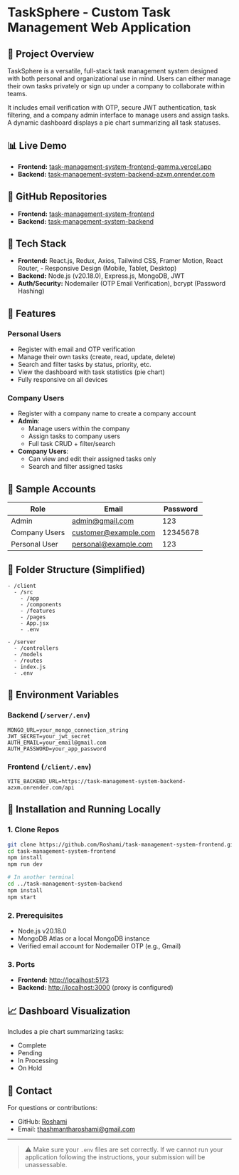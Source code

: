 # TaskSphere - Custom Task Management Web Application

## 📃 Project Overview

TaskSphere is a versatile, full-stack task management system designed with both personal and organizational use in mind. Users can either manage their own tasks privately or sign up under a company to collaborate within teams.

It includes email verification with OTP, secure JWT authentication, task filtering, and a company admin interface to manage users and assign tasks. A dynamic dashboard displays a pie chart summarizing all task statuses.

## 📊 Live Demo

- **Frontend:** [task-management-system-frontend-gamma.vercel.app](https://task-management-system-frontend-gamma.vercel.app/)
- **Backend:** [task-management-system-backend-azxm.onrender.com](https://task-management-system-backend-azxm.onrender.com/)

## 🔗 GitHub Repositories

- **Frontend:** [task-management-system-frontend](https://github.com/Roshami/task-management-system-frontend.git)
- **Backend:** [task-management-system-backend](https://github.com/Roshami/task-management-system-backend.git)

## 🔧 Tech Stack

- **Frontend:** React.js, Redux, Axios, Tailwind CSS, Framer Motion, React Router, - Responsive Design (Mobile, Tablet, Desktop)
- **Backend:** Node.js (v20.18.0), Express.js, MongoDB, JWT
- **Auth/Security:** Nodemailer (OTP Email Verification), bcrypt (Password Hashing)

## 🚀 Features

### Personal Users

- Register with email and OTP verification
- Manage their own tasks (create, read, update, delete)
- Search and filter tasks by status, priority, etc.
- View the dashboard with task statistics (pie chart)
- Fully responsive on all devices

### Company Users

- Register with a company name to create a company account
- **Admin**:
  - Manage users within the company
  - Assign tasks to company users
  - Full task CRUD + filter/search
- **Company Users**:
  - Can view and edit their assigned tasks only
  - Search and filter assigned tasks

## 📄 Sample Accounts

| Role          | Email                                                | Password |
| ------------- | ---------------------------------------------------- | -------- |
| Admin         | [admin@gmail.com](mailto\:admin@gmail.com)           | 123      |
| Company Users | [customer@example.com](mailto\:customer@example.com) | 12345678 |
| Personal User | [personal@example.com](mailto\:personal@example.com) | 123      |

## 📁 Folder Structure (Simplified)

```
- /client
  - /src
    - /app
    - /components
    - /features
    - /pages
    - App.jsx
    - .env

- /server
  - /controllers
  - /models
  - /routes
  - index.js
  - .env
```

## 📆 Environment Variables

### Backend (`/server/.env`)

```
MONGO_URL=your_mongo_connection_string
JWT_SECRET=your_jwt_secret
AUTH_EMAIL=your_email@gmail.com
AUTH_PASSWORD=your_app_password
```

### Frontend (`/client/.env`)

```
VITE_BACKEND_URL=https://task-management-system-backend-azxm.onrender.com/api
```

## 🚧 Installation and Running Locally

### 1. Clone Repos

```bash
git clone https://github.com/Roshami/task-management-system-frontend.git
cd task-management-system-frontend
npm install
npm run dev

# In another terminal
cd ../task-management-system-backend
npm install
npm start
```

### 2. Prerequisites

- Node.js v20.18.0
- MongoDB Atlas or a local MongoDB instance
- Verified email account for Nodemailer OTP (e.g., Gmail)

### 3. Ports

- **Frontend:** [http://localhost:5173](http://localhost:5173)
- **Backend:** [http://localhost:3000](http://localhost:3000) (proxy is configured)

## 📈 Dashboard Visualization

Includes a pie chart summarizing tasks:

- Complete
- Pending
- In Processing
- On Hold


## 🔔 Contact

For questions or contributions:

- GitHub: [Roshami](https://github.com/Roshami)
- Email: [thashmantharoshami@gmail.com](mailto\:thashmantharoshami@gmail.com)

---

> ⚠️ Make sure your `.env` files are set correctly. If we cannot run your application following the instructions, your submission will be unassessable.

